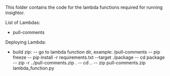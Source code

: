 This folder contains the code for the lambda functions required for running insightor.

List of Lambdas:
- pull-comments


Deploying Lambda:
- build zip:
-- go to lambda function dir, example: /pull-comments
-- pip freeze
-- pip install -r requirements.txt  --target ./package
-- cd package
-- zip -r ../pull-comments.zip .
-- cd ..
-- zip pull-comments.zip lambda_function.py 
